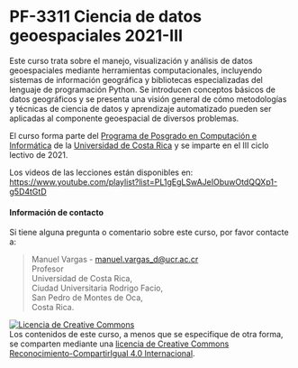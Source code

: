 # PF-3311 Ciencia de datos geoespaciales 2021-III

Este curso trata sobre el manejo, visualización y análisis de datos geoespaciales mediante herramientas computacionales, incluyendo sistemas de información geográfica y bibliotecas especializadas del lenguaje de programación Python. Se introducen conceptos básicos de datos geográficos y se presenta una visión general de cómo metodologías y técnicas de ciencia de datos y aprendizaje automatizado pueden ser aplicadas al componente geoespacial de diversos problemas.

El curso forma parte del [Programa de Posgrado en Computación e Informática](http://www.pci.ucr.ac.cr/) de la [Universidad de Costa Rica](https://www.ucr.ac.cr/) y se imparte en el III ciclo lectivo de 2021.

Los videos de las lecciones están disponibles en:
https://www.youtube.com/playlist?list=PL1gEgLSwAJeIObuwOtdQQXp1-g5D4tGtD


#### Información de contacto

Si tiene alguna pregunta o comentario sobre este curso, por favor contacte a:

> Manuel Vargas - manuel.vargas_d@ucr.ac.cr  
Profesor  
Universidad de Costa Rica,  
Ciudad Universitaria Rodrigo Facio,  
San Pedro de Montes de Oca,  
Costa Rica.

<a rel="license" href="http://creativecommons.org/licenses/by-sa/4.0/"><img alt="Licencia de Creative Commons" style="border-width:0" src="https://i.creativecommons.org/l/by-sa/4.0/88x31.png" /></a><br />Los contenidos de este curso, a menos que se especifique de otra forma, se comparten mediante una <a rel="license" href="http://creativecommons.org/licenses/by-sa/4.0/">licencia de Creative Commons Reconocimiento-CompartirIgual 4.0 Internacional</a>.
